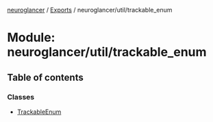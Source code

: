 [neuroglancer](../README.md) / [Exports](../modules.md) / neuroglancer/util/trackable\_enum

# Module: neuroglancer/util/trackable\_enum

## Table of contents

### Classes

- [TrackableEnum](../classes/neuroglancer_util_trackable_enum.TrackableEnum.md)
